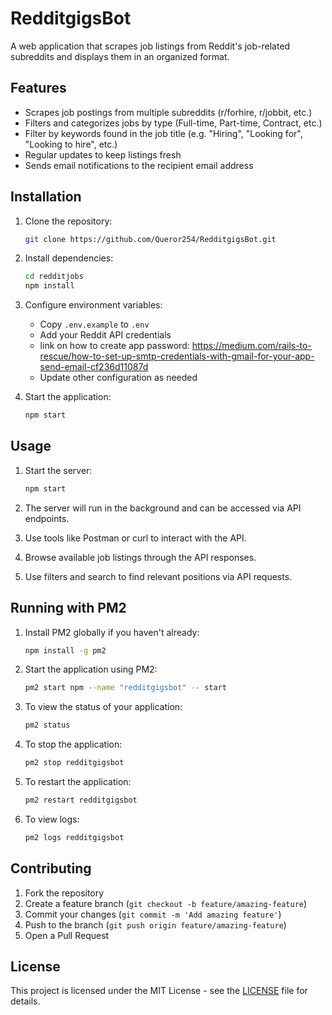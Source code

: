 # RedditgigsBot

A web application that scrapes job listings from Reddit's job-related subreddits and displays them in an organized format.

## Features

- Scrapes job postings from multiple subreddits (r/forhire, r/jobbit, etc.)
- Filters and categorizes jobs by type (Full-time, Part-time, Contract, etc.)
- Filter by keywords found in the job title (e.g. "Hiring", "Looking for", "Looking to hire", etc.)
- Regular updates to keep listings fresh
- Sends email notifications to the recipient email address

## Installation

1. Clone the repository:

   ```bash
   git clone https://github.com/Queror254/RedditgigsBot.git
   ```

2. Install dependencies:

   ```bash
   cd redditjobs
   npm install
   ```

3. Configure environment variables:

   - Copy `.env.example` to `.env`
   - Add your Reddit API credentials
   - link on how to create app password: https://medium.com/rails-to-rescue/how-to-set-up-smtp-credentials-with-gmail-for-your-app-send-email-cf236d11087d
   - Update other configuration as needed

4. Start the application:
   ```bash
   npm start
   ```

## Usage

1. Start the server:

   ```bash
   npm start
   ```

2. The server will run in the background and can be accessed via API endpoints.
3. Use tools like Postman or curl to interact with the API.
4. Browse available job listings through the API responses.
5. Use filters and search to find relevant positions via API requests.

## Running with PM2

1. Install PM2 globally if you haven't already:

   ```bash
   npm install -g pm2
   ```

2. Start the application using PM2:

   ```bash
   pm2 start npm --name "redditgigsbot" -- start
   ```

3. To view the status of your application:

   ```bash
   pm2 status
   ```

4. To stop the application:

   ```bash
   pm2 stop redditgigsbot
   ```

5. To restart the application:

   ```bash
   pm2 restart redditgigsbot
   ```

6. To view logs:

   ```bash
   pm2 logs redditgigsbot
   ```

## Contributing

1. Fork the repository
2. Create a feature branch (`git checkout -b feature/amazing-feature`)
3. Commit your changes (`git commit -m 'Add amazing feature'`)
4. Push to the branch (`git push origin feature/amazing-feature`)
5. Open a Pull Request

## License

This project is licensed under the MIT License - see the [LICENSE](LICENSE) file for details.
